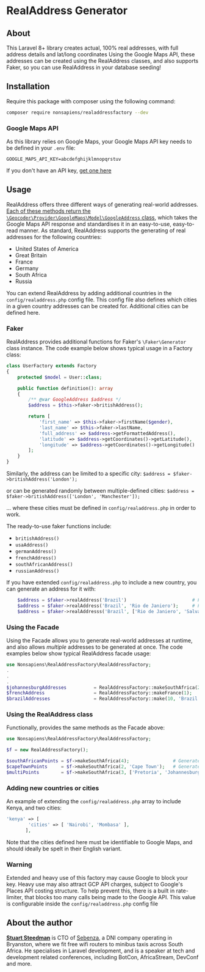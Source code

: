 # RealAddress Generator
## About
This Laravel 8+ library creates actual, 100% real addresses, with full address details and lat/long coordinates
Using the Google Maps API, these addresses can be created using the RealAddress classes, and also supports Faker, so you can use RealAddress in your database seeding!

## Installation
Require this package with composer using the following command:
```bash
composer require nonsapiens/realaddressfactory --dev 
```

### Google Maps API

As this library relies on Google Maps, your Google Maps API key needs to be defined in your `.env` file:
```
GOOGLE_MAPS_API_KEY=abcdefghijklmnopqrstuv
```
If you don't have an API key, [get one here](https://developers.google.com/maps/documentation/javascript/get-api-key)

## Usage

RealAddress offers three different ways of generating real-world addresses.  [Each of these methods return the `\Geocoder\Provider\GoogleMaps\Model\GoogleAddress` class](http://geocoder-php.org/Geocoder/), which takes the Google Maps API response and standardises it in an easy-to-use, easy-to-read manner.
As standard, RealAddress supports the generating of real addresses for the following countries:

* United States of America
* Great Britain
* France
* Germany
* South Africa
* Russia

You can extend RealAddress by adding additional countries in the `config/realaddress.php` config file.  This config file also defines which cities in a given country addresses can be created for.  Additional cities can be defined here.

### Faker

RealAddress provides additional functions for Faker's `\Faker\Generator` class instance.  The code example below shows typical usage in a Factory class:


```php
class UserFactory extends Factory
{
    protected $model = User::class;

    public function definition(): array
    {
        /** @var GoogleAddress $address */
        $address = $this->faker->britishAddress();

        return [
            'first_name' => $this->faker->firstName($gender),
            'last_name' => $this->faker->lastName,
            'full_address' => $address->getFormattedAddress(),
		    'latitude' => $address->getCoordinates()->getLatitude(),
		    'longitude' => $address->getCoordinates()->getLongitude()
        ];
    }
}
```

Similarly, the address can be limited to a specific city: `$address = $faker->britishAddress('London');`

or can be generated randomly between multiple-defined cities: `$address = $faker->britishAddress(['London', 'Manchester']);`

... where these cities must be defined in `config/realaddress.php` in order to work.

The ready-to-use faker functions include:
* `britishAddress()`
* `usaAddress()`
* `germanAddress()`
* `frenchAddress()`
* `southAfricanAddress()`
* `russianAddress()`

If you have extended `config/realaddress.php` to include a new country, you can generate an address for it with:
```php
	$address = $faker->realAddress('Brazil')						# From any of the defined cities
	$address = $faker->realAddress('Brazil', 'Rio de Janiero');		# For Rio de Janiero only
	$address = $faker->realAddresss('Brazil', ['Rio de Janiero', 'Salvador'])	# Multiple cities
```

### Using the Facade

Using the Facade allows you to generate real-world addresses at runtime, and also allows *multiple* addresses to be generated at once.
The code examples below show typical RealAddress facade usage:

```php
use Nonsapiens\RealAddressFactory\RealAddressFactory;
.
.
.
$johannesburgAddresses          = RealAddressFactory::makeSouthAfrica(20, 'Johannesburg');		# 20 addresses for Johannesburg, South Africa
$frenchAddress                  = RealAddressFactory::makeFrance(1);							# A single address for France
$brazilAddresses                = RealAddressFactory::make(10, 'Brazil');						# 10 addresses for the custom country of Brazil
```

### Using the RealAddress class

Functionally, provides the same methods as the Facade above:

```php
use Nonsapiens\RealAddressFactory\RealAddressFactory;

$f = new RealAddressFactory();

$southAfricanPoints = $f->makeSouthAfrica(4);                # Generates 4 locations within South Africa's major cities
$capeTownPoints     = $f->makeSouthAfrica(2, 'Cape Town');   # Generates 2 locations from Cape Town, South Africa
$multiPoints        = $f->makeSouthAfrica(3, ['Pretoria', 'Johannesburg']);
```

### Adding new countries or cities

An example of extending the `config/realaddress.php` array to include Kenya, and two cities:

```php
'kenya' => [
		'cities' => [ 'Nairobi', 'Mombasa' ],
	   ],
```

Note that the cities defined here must be identifiable to Google Maps, and should ideally be spelt in their English variant.


### Warning
Extended and heavy use of this factory may cause Google to block your key.
Heavy use may also attract GCP API charges, subject to Google's Places API costing structure.
To help prevent this, there is a built in rate-limiter, that blocks too many calls being made to the Google API.  This value is configurable inside the `config/realaddress.php` config file

## About the author

[**Stuart Steedman**](https://www.linkedin.com/in/stuart-steedman-b612a537/) is CTO of [Sebenza](http://sebenza.tech), a DNI company operating in Bryanston, where we fit free wifi routers to minibus taxis across South Africa.
He specialises in Laravel development, and is a speaker at tech and development related conferences, including BotCon, AfricaStream, DevConf and more.

